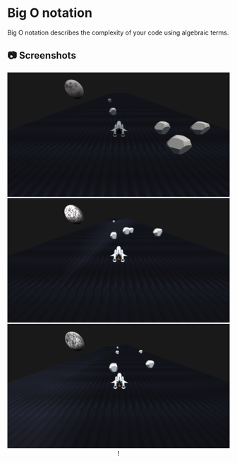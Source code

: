 # Big O notation

Big O notation describes the complexity of your code using algebraic terms.

## 📷 Screenshots

<div name = "screenshots" align="center" width=1189>
  
![Array Sorting Algorthims](https://github.com/AbdallahHemdan/SpaceTrippers/blob/master/demo/demo-img-1.png)
![Common Data Structures Operations](https://github.com/AbdallahHemdan/SpaceTrippers/blob/master/demo/demo-img-4.png)
![Time Complexity Chart](https://github.com/AbdallahHemdan/SpaceTrippers/blob/master/demo/demo-img-5.png)
!
 
</div>
